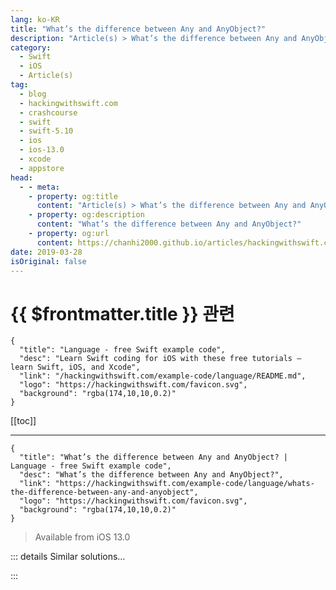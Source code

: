 ```yaml
---
lang: ko-KR
title: "What’s the difference between Any and AnyObject?"
description: "Article(s) > What’s the difference between Any and AnyObject?"
category:
  - Swift
  - iOS
  - Article(s)
tag: 
  - blog
  - hackingwithswift.com
  - crashcourse
  - swift
  - swift-5.10
  - ios
  - ios-13.0
  - xcode
  - appstore
head:
  - - meta:
    - property: og:title
      content: "Article(s) > What’s the difference between Any and AnyObject?"
    - property: og:description
      content: "What’s the difference between Any and AnyObject?"
    - property: og:url
      content: https://chanhi2000.github.io/articles/hackingwithswift.com/example-code/language/whats-the-difference-between-any-and-anyobject.html
date: 2019-03-28
isOriginal: false
---
```


# {{ $frontmatter.title }} 관련

```component VPCard
{
  "title": "Language - free Swift example code",
  "desc": "Learn Swift coding for iOS with these free tutorials – learn Swift, iOS, and Xcode",
  "link": "/hackingwithswift.com/example-code/language/README.md",
  "logo": "https://hackingwithswift.com/favicon.svg",
  "background": "rgba(174,10,10,0.2)"
}
```

[[toc]]

---

```component VPCard
{
  "title": "What’s the difference between Any and AnyObject? | Language - free Swift example code",
  "desc": "What’s the difference between Any and AnyObject?",
  "link": "https://hackingwithswift.com/example-code/language/whats-the-difference-between-any-and-anyobject",
  "logo": "https://hackingwithswift.com/favicon.svg",
  "background": "rgba(174,10,10,0.2)"
}
```

> Available from iOS 13.0

<!-- TODO: 작성 -->

<!-- 
Swift has two anonymous types: `Any` and `AnyObject`. They are subtly different, and you will need to use both sooner or later.

`AnyObject` refers to any instance of a class, and is equivalent to `id` in Objective-C. It’s useful when you specifically want to work with a reference type, because it won’t allow any of Swift’s structs or enums to be used. `AnyObject` is also used when you want to restrict a protocol so that it can be used only with classes.

`Any` refers to any instance of a class, struct, or enum – literally anything at all. You’ll see this in Swift wherever types are unknown or are mixed in ways that can be meaningfully categorized:

```swift
let values: [Any] = [1, 2, "Fish"]
```

Ideally you should avoid both `Any` and `AnyObject` in your code – it’s better to be more specific if you can be.

-->

::: details Similar solutions…

<!--
/quick-start/swiftui/swiftui-tips-and-tricks">SwiftUI tips and tricks 
/quick-start/swiftui/all-swiftui-property-wrappers-explained-and-compared">All SwiftUI property wrappers explained and compared 
/example-code/language/what-is-anyobject">What is AnyObject? 
/example-code/uikit/how-to-create-live-playgrounds-in-xcode">How to create live playgrounds in Xcode 
/example-code/games/how-to-create-a-random-terrain-tile-map-using-sktilemapnode-and-gkperlinnoisesource">How to create a random terrain tile map using SKTileMapNode and GKPerlinNoiseSource</a>
-->

:::

